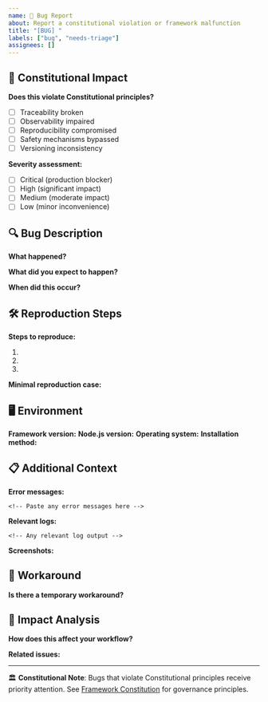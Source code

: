 ```yaml
---
name: 🐛 Bug Report
about: Report a constitutional violation or framework malfunction
title: "[BUG] "
labels: ["bug", "needs-triage"]
assignees: []
---
```


## 🚨 Constitutional Impact

**Does this violate Constitutional principles?**

- [ ] Traceability broken
- [ ] Observability impaired
- [ ] Reproducibility compromised
- [ ] Safety mechanisms bypassed
- [ ] Versioning inconsistency

**Severity assessment:**

- [ ] Critical (production blocker)
- [ ] High (significant impact)
- [ ] Medium (moderate impact)
- [ ] Low (minor inconvenience)

## 🔍 Bug Description

**What happened?**

<!-- Clear description of the bug -->

**What did you expect to happen?**

<!-- Expected behavior -->

**When did this occur?**

<!-- Context: during Blueprint creation, CLI usage, validation, etc. -->

## 🛠️ Reproduction Steps

**Steps to reproduce:**

1.
2.
3.

**Minimal reproduction case:**

<!-- Smallest possible example that demonstrates the bug -->

## 🖥️ Environment

**Framework version:** <!-- Check VERSION file or npm ls --> **Node.js version:** <!-- node --version --> **Operating
system:** <!-- macOS, Linux, Windows --> **Installation method:** <!-- npm, git clone, etc. -->

## 📋 Additional Context

**Error messages:**

```
<!-- Paste any error messages here -->
```

**Relevant logs:**

```
<!-- Any relevant log output -->
```

**Screenshots:**

<!-- If applicable, add screenshots -->

## 🔄 Workaround

**Is there a temporary workaround?**

<!-- If you found a way around the issue -->

## 🧠 Impact Analysis

**How does this affect your workflow?**

<!-- Describe the practical impact -->

**Related issues:**

<!-- Link to any related issues -->

---

🏛️ **Constitutional Note**: Bugs that violate Constitutional principles receive priority attention. See
[Framework Constitution](../CONSTITUTION.md) for governance principles.
